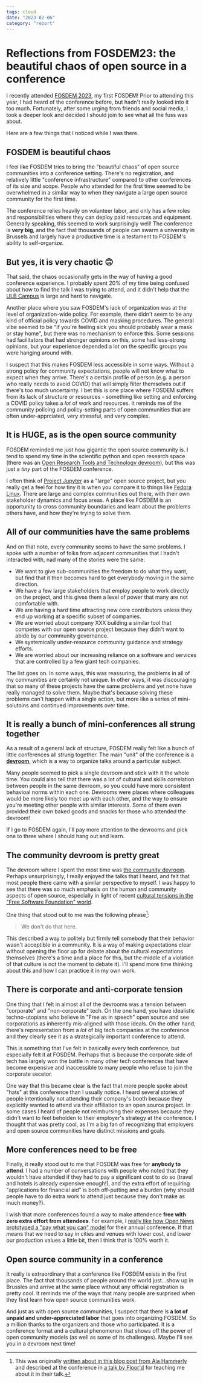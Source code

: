 ```yaml
---
tags: cloud
date: "2023-02-06"
category: "report"
---
```


# Reflections from FOSDEM23: the beautiful chaos of open source in a conference

I recently attended [FOSDEM 2023](https://fosdem.org/2023/), my first FOSDEM!
Prior to attending this year, I had heard of the conference before, but hadn't really looked into it too much.
Fortunately, after some urging from friends and social media, I took a deeper look and decided I should join to see what all the fuss was about.

Here are a few things that I noticed while I was there.

## FOSDEM is beautiful chaos

I feel like FOSDEM tries to bring the "beautiful chaos" of open source communities into a conference setting.
There's no registration, and relatively little "conference infrastructure" compared to other conferences of its size and scope.
People who attended for the first time seemed to be overwhelmed in a similar way to when they navigate a large open source community for the first time.

The conference relies heavily on volunteer labor, and only has a few roles and responsibilities where they can deploy paid resources and equipment.
Generally speaking, this seemed to work surprisingly well!
The conference is **very big**, and the fact that thousands of people can swarm a university in Brussels and largely have a productive time is a testament to FOSDEM's ability to self-organize.

## But yes, it is very chaotic 🙃

That said, the chaos occasionally gets in the way of having a good conference experience.
I probably spent 20% of my time being confused about how to find the talk I was trying to attend, and it didn't help that the [ULB Campus](https://www.ulb.be/en) is large and hard to navigate.

Another place where you saw FOSDEM's lack of organization was at the level of organization-wide policy.
For example, there didn't seem to be any kind of official policy towards COVID and masking procedures.
The general vibe seemed to be "if you're feeling sick you should probably wear a mask or stay home", but there was no mechanism to enforce this.
Some sessions had facilitators that had stronger opinions on this, some had less-strong opinions, but your experience depended a lot on the specific groups you were hanging around with.

I suspect that this makes FOSDEM less accessible in some ways.
Without a strong policy for community expectations, people will not know what to expect when they arrive.
There's a certain profile of person (e.g. a person who really needs to avoid COVID) that will simply filter themselves out if there's too much uncertainty.
I bet this is one place where FOSDEM suffers from its lack of structure or resources - something like setting and enforcing a COVID policy takes a _lot_ of work and resources.
It reminds me of the community policing and policy-setting parts of open communities that are often under-apprciated, very stressful, and very complex.

## It is HUGE, as is the open source community

FOSDEM reminded me just how gigantic the open source community is.
I tend to spend my time in the scientific python and open research space (there was an [Open Research Tools and Technology devroom](https://fosdem.org/2023/schedule/track/open_research_tools_and_technology/)), but this was just a _tiny_ part of the FOSDEM conference.

I often think of [Project Jupyter](https://jupyter.org) as a "large" open source project, but you really get a feel for how tiny it is when you compare it to things like [Fedora Linux](https://getfedora.org/).
There are large and complex communities out there, with their own stakeholder dynamics and focus areas.
A place like FOSDEM is an opportunity to cross community boundaries and learn about the problems others have, and how they're trying to solve them.

## All of our communities have the same problems

And on that note, every community seems to have the same problems.
I spoke with a number of folks from adjacent communities that I hadn't interacted with, nad many of the stories were the same:

- We want to give sub-communities the freedom to do what they want, but find that it then becomes hard to get everybody moving in the same direction.
- We have a few large stakeholders that employ people to work directly on the project, and this gives them a level of power that many are not comfortable with.
- We are having a hard time attracting new core contributors unless they end up working at a specific subset of companies.
- We are worried about company XXX building a similar tool that competes with our open source project because they didn't want to abide by our community governance.
- We systemically under-resource community guidance and strategy efforts.
- We are worried about our increasing reliance on a software and services that are controlled by a few giant tech companies.

The list goes on.
In some ways, this was reassuring, the problems in all of my communities are certainly not unique.
In other ways, it was discouraging that so many of these projects have the same problems and yet none have really managed to solve them.
Maybe that's because solving these problems can't happen with a single action, but more like a series of mini-solutoins and continued improvements over time.

## It is really a bunch of mini-conferences all strung together

As a result of a general lack of structure, FOSDEM really felt like a bunch of little conferences all strung together.
The main "unit" of the conference is a [**devroom**](https://submission.fosdem.org/submission/devroom), which is a way to organize talks around a particular subject.

Many people seemed to pick a single devroom and stick with it the whole time.
You could also tell that there was a lot of cultural and skills correlation between people in the same devroom, so you could have more consistent behavioal norms within each one.
Devrooms were places where colleagues would be more likely too meet up with each other, and the way to ensure you're meeting other people with similar interests.
Some of them even provided their own baked goods and snacks for those who attended the devroom!

If I go to FOSDEM again, I'll pay more attention to the devrooms and pick one to three where I should hang out and learn.

## The community devroom is pretty great

The devroom where I spent the most time was [the community devroom](https://fosdem.org/2023/schedule/event/welcome_community/).
Perhaps unsurprisingly, I really enjoyed the talks that I heard, and felt that most people there came with a similar perspective to myself.
I was happy to see that there was so much emphasis on the human and community aspects of open source, especially in light of recent [cultural tensions in the "Free Software Foundation" world](https://arstechnica.com/gadgets/2021/04/free-software-foundation-and-rms-issue-statements-on-stallmans-return/).

One thing that stood out to me was the following phrase[^thx]:

> We don't do that here.

This described a way to politely but firmly tell somebody that their behavior wasn't acceptible in a community.
It is a way of making expectations clear without opening the floor up for debate about the cultural expectations themselves (there's a time and a place for this, but the middle of a violation of that culture is not the moment to debate it).
I'll spend more time thinking about this and how I can practice it in my own work.

[^thx]: This was originally [written about in this blog post from Aja Hammerly](https://thagomizer.com/blog/2017/09/29/we-don-t-do-that-here.html) and described at the conference in [a talk by Floor'd](https://floord.github.io/) for teaching me about it in their talk.

## There is corporate and anti-corporate tension

One thing that I felt in almost all of the devrooms was a tension between "corporate" and "non-corporate" tech.
On the one hand, you have idealistic techno-utopians who believe in "Free as in speech" open source and see corporations as inherently mis-aligned with those ideals.
On the other hand, there's representation from a _lot_ of big tech companies at the conference and they clearly see it as a strategically important conference to attend.

This is something that I've felt in basically every tech conference, but especially felt it at FOSDEM.
Perhaps that is because the corporate side of tech has largely won the battle in many other tech conferences that have become expensive and inaccessible to many people who refuse to join the corporate secetor.

One way that this became clear is the fact that more people spoke about "hats" at this conference than I usually notice.
I heard several stories of people intentionally not attending their company's booth because they explicitly wanted to attend via their affiliation to an open source project.
In some cases I heard of people not reimbursing their expenses because they didn't want to feel beholden to their employer's strategy at the conference.
I thought that was pretty cool, as I'm a big fan of recognizing that employers and open source communities have distinct missions and goals.

## More conferences need to be free

Finally, it really stood out to me that FOSDEM was free for **anybody to attend**.
I had a number of conversations with people who noted that they wouldn't have attended if they had to pay a significant cost to do so (travel and hotels is already expensive enough!), and the extra effort of requiring "applications for financial aid" is both off-putting and a burden (why should people have to do extra work to attend just because they don't make as much money?).

I wish that more conferences found a way to make attendence **free with zero extra effort from attendees**.
For example, I [really like how Open News prototyped a "pay what you can" model](https://source.opennews.org/articles/one-easy-way-make-conference-ticket-prices-more-eq/) for their annual conference.
If that means that we need to say in cities and venues with lower cost, and lower our production values a little bit, then I think that is 100% worth it.

## Open source community in a conference

It really is extraordinary that a conference like FOSDEM exists in the first place.
The fact that thousands of people around the world just...show up in Brussles and arrive at the same place without any official registration is pretty cool.
It reminds me of the ways that many people are surprised when they first learn how open source communities work.

And just as with open source communities, I suspect that there is **a lot of unpaid and under-appreciated labor** that goes into organizing FOSDEM.
So a million thanks to the organizers and those who participated.
It is a conference format and a cultural phenomenon that shows off the power of open community models (as well as some of its challenges).
Maybe I'll see you in a devroom next time!
